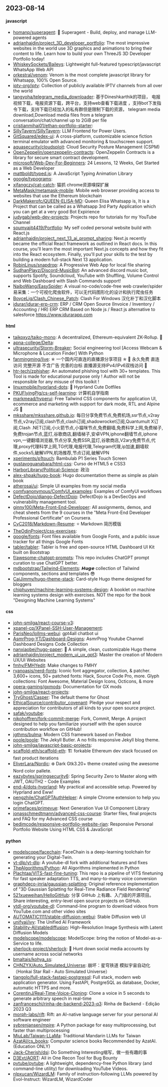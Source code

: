 ## 2023-08-14

#### javascript
* [homanp/superagent](https://github.com/homanp/superagent): 🥷 Superagent - Build, deploy, and manage LLM-powered agents
* [adrianhajdin/project_3D_developer_portfolio](https://github.com/adrianhajdin/project_3D_developer_portfolio): The most impressive websites in the world use 3D graphics and animations to bring their content to life. Learn how to build your own ThreeJS 3D Developer Portfolio today!
* [WhiskeySockets/Baileys](https://github.com/WhiskeySockets/Baileys): Lightweight full-featured typescript/javascript WhatsApp Web API
* [orkestral/venom](https://github.com/orkestral/venom): Venom is the most complete javascript library for Whatsapp, 100% Open Source.
* [iptv-org/iptv](https://github.com/iptv-org/iptv): Collection of publicly available IPTV channels from all over the world
* [tangyoha/telegram_media_downloader](https://github.com/tangyoha/telegram_media_downloader): 基于Dineshkarthik的项目， 电报视频下载，电报资源下载，跨平台，支持web查看下载进度 ，支持bot下发指令下载，支持下载已经加入的私有群但是限制下载的资源， telegram media download,Download media files from a telegram conversation/chat/channel up to 2GiB per file
* [cristianmihai01/ethan-portfolio-starter](https://github.com/cristianmihai01/ethan-portfolio-starter): 
* [SillyTavern/SillyTavern](https://github.com/SillyTavern/SillyTavern): LLM Frontend for Power Users.
* [GitSquared/edex-ui](https://github.com/GitSquared/edex-ui): A cross-platform, customizable science fiction terminal emulator with advanced monitoring & touchscreen support.
* [aquasecurity/cloudsploit](https://github.com/aquasecurity/cloudsploit): Cloud Security Posture Management (CSPM)
* [OpenZeppelin/openzeppelin-contracts](https://github.com/OpenZeppelin/openzeppelin-contracts): OpenZeppelin Contracts is a library for secure smart contract development.
* [microsoft/Web-Dev-For-Beginners](https://github.com/microsoft/Web-Dev-For-Beginners): 24 Lessons, 12 Weeks, Get Started as a Web Developer
* [mattboldt/typed.js](https://github.com/mattboldt/typed.js): A JavaScript Typing Animation Library
* [google/typograms](https://github.com/google/typograms): 
* [xifangczy/cat-catch](https://github.com/xifangczy/cat-catch): 猫抓 chrome资源嗅探扩展
* [MetaMask/metamask-mobile](https://github.com/MetaMask/metamask-mobile): Mobile web browser providing access to websites that use the Ethereum blockchain
* [DarkMakerofc/QUEEN-ELISA-MD](https://github.com/DarkMakerofc/QUEEN-ELISA-MD): Queen Elisa Whatsapp is, It is a Project that can be called as a Whatsapp 3rd Party Application which you can get at a very good Bot Expirience
* [judygab/web-dev-projects](https://github.com/judygab/web-dev-projects): Projects repo for tutorials for my YouTube Channel
* [soumyajit4419/Portfolio](https://github.com/soumyajit4419/Portfolio): My self coded personal website build with React.js
* [adrianhajdin/project_next_13_ai_prompt_sharing](https://github.com/adrianhajdin/project_next_13_ai_prompt_sharing): Next.js recently became the official React framework as outlined in React docs. In this course, you'll learn the most important Next.js concepts and how they fit into the React ecosystem. Finally, you'll put your skills to the test by building a modern full-stack Next 13 application.
* [RobinLinus/snapdrop](https://github.com/RobinLinus/snapdrop): A Progressive Web App for local file sharing
* [SudhanPlayz/Discord-MusicBot](https://github.com/SudhanPlayz/Discord-MusicBot): An advanced discord music bot, supports Spotify, Soundcloud, YouTube with Shuffling, Volume Control and Web Dashboard with Slash Commands support!
* [NaiboWang/EasySpider](https://github.com/NaiboWang/EasySpider): A visual no-code/code-free web crawler/spider易采集：一个可视化爬虫软件，可以无代码图形化的设计和执行爬虫任务
* [BoyceLig/Clash_Chinese_Patch](https://github.com/BoyceLig/Clash_Chinese_Patch): Clash For Windows 汉化补丁和汉化脚本
* [idurar/idurar-erp-crm](https://github.com/idurar/idurar-erp-crm): ERP / CRM Open Source (Invoice / Inventory / Accounting / HR) ERP CRM Based on Node js / React js alternative to salesforce https://www.idurarapp.com

#### html
* [taikoxyz/taiko-mono](https://github.com/taikoxyz/taiko-mono): A decentralized, Ethereum-equivalent ZK-Rollup. 🥁
* [apna-college/Delta](https://github.com/apna-college/Delta): 
* [ultrasecurity/Storm-Breaker](https://github.com/ultrasecurity/Storm-Breaker): Social engineering tool [Access Webcam & Microphone & Location Finder] With Python
* [fanmingming/live](https://github.com/fanmingming/live): ✯ 一个国内可直连的直播源分享项目 ✯ 🔕 永久免费 直连访问 完整开源 不含广告 完善的台标 直播源支持IPv4/IPv6双栈访问 🔕
* [htr-tech/zphisher](https://github.com/htr-tech/zphisher): An automated phishing tool with 30+ templates. This Tool is made for educational purpose only ! Author will not be responsible for any misuse of this toolkit !
* [linuxmobile/hyprland-dots](https://github.com/linuxmobile/hyprland-dots): 🦄 Hyprland Cute Dotfiles
* [PKUFlyingPig/cs-self-learning](https://github.com/PKUFlyingPig/cs-self-learning): 计算机自学指南
* [markmead/hyperui](https://github.com/markmead/hyperui): Free Tailwind CSS components for application UI, ecommerce and marketing with support for dark mode, RTL and Alpine JS 🚀
* [mksshare/mksshare.github.io](https://github.com/mksshare/mksshare.github.io): 每日分享免费节点,免费机场,ssr节点,v2ray节点,v2ray订阅,clash节点,clash订阅,shadowrocket订阅,Quantumult X订阅,Clash .NET订阅,小火箭节点,小猫咪节点,免费翻墙,免费科学上网,免费梯子,免费trojan节点,蓝灯,谷歌商店,翻墙梯子,安卓VPN,iphone翻墙节点,iphone vpn,一键翻墙浏览器,节点分享,免费SSR,蓝灯,谷歌商店,V2ary免费节点,代理,proxy代理科学上网,TG代理,电报代理,Telegram代理,ip加速,翻墙软件,socks5,破解VPN,机场推荐,节点订阅,破解VPN
* [xperiments/p1touch](https://github.com/xperiments/p1touch): Bambulab P1 Series Touch Screen
* [gustavoguanabara/html-css](https://github.com/gustavoguanabara/html-css): Curso de HTML5 e CSS3
* [HarborLibrary/Political-Science](https://github.com/HarborLibrary/Political-Science): 政治
* [alex-shpak/hugo-book](https://github.com/alex-shpak/hugo-book): Hugo documentation theme as simple as plain book
* [atherosai/ui](https://github.com/atherosai/ui): Simple UI examples from my social media
* [comfyanonymous/ComfyUI_examples](https://github.com/comfyanonymous/ComfyUI_examples): Examples of ComfyUI workflows
* [DefectDojo/django-DefectDojo](https://github.com/DefectDojo/django-DefectDojo): DefectDojo is a DevSecOps and vulnerability management tool.
* [ginny100/Meta-Front-End-Developer](https://github.com/ginny100/Meta-Front-End-Developer): All assignments, demos, and cheat sheets from the 9 courses in the "Meta Front-End Developer Professional Certificate" on Coursera.
* [CyC2018/Markdown-Resume](https://github.com/CyC2018/Markdown-Resume): ⭐️ Markdown 简历模版
* [TheOdinProject/css-exercises](https://github.com/TheOdinProject/css-exercises): 
* [google/fonts](https://github.com/google/fonts): Font files available from Google Fonts, and a public issue tracker for all things Google Fonts
* [tabler/tabler](https://github.com/tabler/tabler): Tabler is free and open-source HTML Dashboard UI Kit built on Bootstrap
* [f/awesome-chatgpt-prompts](https://github.com/f/awesome-chatgpt-prompts): This repo includes ChatGPT prompt curation to use ChatGPT better.
* [mdbootstrap/Tailwind-Elements](https://github.com/mdbootstrap/Tailwind-Elements): 𝙃𝙪𝙜𝙚 collection of Tailwind components, sections and templates 😎
* [CaiJimmy/hugo-theme-stack](https://github.com/CaiJimmy/hugo-theme-stack): Card-style Hugo theme designed for bloggers
* [chiphuyen/machine-learning-systems-design](https://github.com/chiphuyen/machine-learning-systems-design): A booklet on machine learning systems design with exercises. NOT the repo for the book "Designing Machine Learning Systems"

#### css
* [john-smilga/react-course-v3](https://github.com/john-smilga/react-course-v3): 
* [xpanel-cp/XPanel-SSH-User-Management](https://github.com/xpanel-cp/XPanel-SSH-User-Management): 
* [ParisNeo/lollms-webui](https://github.com/ParisNeo/lollms-webui): gpt4all chatbot ui
* [AsmrProg-YT/Dashboard-Designs](https://github.com/AsmrProg-YT/Dashboard-Designs): AsmrProg Youtube Channel Dashboard Designs Code Collection
* [nanxiaobei/hugo-paper](https://github.com/nanxiaobei/hugo-paper): 🪺 A simple, clean, customizable Hugo theme
* [adrianhajdin/project_modern_ui_ux_gpt3](https://github.com/adrianhajdin/project_modern_ui_ux_gpt3): Master the creation of Modern UX/UI Websites
* [fmhy/FMHYedit](https://github.com/fmhy/FMHYedit): Make changes to FMHY
* [ryanoasis/nerd-fonts](https://github.com/ryanoasis/nerd-fonts): Iconic font aggregator, collection, & patcher. 3,600+ icons, 50+ patched fonts: Hack, Source Code Pro, more. Glyph collections: Font Awesome, Material Design Icons, Octicons, & more
* [opera-gaming/gxmods](https://github.com/opera-gaming/gxmods): Documentation for GX mods
* [john-smilga/react-projects](https://github.com/john-smilga/react-projects): 
* [TryGhost/Casper](https://github.com/TryGhost/Casper): The default theme for Ghost
* [EthicalSource/contributor_covenant](https://github.com/EthicalSource/contributor_covenant): Pledge your respect and appreciation for contributors of all kinds to your open source project.
* [safak/youtube](https://github.com/safak/youtube): 
* [nikohoffren/fork-commit-merge](https://github.com/nikohoffren/fork-commit-merge): Fork, Commit, Merge. A project designed to help you familiarize yourself with the open source contribution workflow on GitHub!
* [jgthms/bulma](https://github.com/jgthms/bulma): Modern CSS framework based on Flexbox
* [poole/poole](https://github.com/poole/poole): The Jekyll Butler. A no frills responsive Jekyll blog theme.
* [john-smilga/javascript-basic-projects](https://github.com/john-smilga/javascript-basic-projects): 
* [scaffold-eth/scaffold-eth](https://github.com/scaffold-eth/scaffold-eth): 🏗 forkable Ethereum dev stack focused on fast product iterations
* [EliverLara/Nordic](https://github.com/EliverLara/Nordic): ❄️ Dark Gtk3.20+ theme created using the awesome Nord color pallete.
* [eazybytes/springsecurity6](https://github.com/eazybytes/springsecurity6): Spring Security Zero to Master along with JWT, OAUTH2 - Code Examples
* [end-4/dots-hyprland](https://github.com/end-4/dots-hyprland): My practical and accessible setup. Powered by Hyprland and Eww!
* [pengzhile/ChatGPTAuthHelper](https://github.com/pengzhile/ChatGPTAuthHelper): A simple Chrome extension to help you login ChatGPT.
* [primefaces/primevue](https://github.com/primefaces/primevue): Next Generation Vue UI Component Library
* [jonasschmedtmann/advanced-css-course](https://github.com/jonasschmedtmann/advanced-css-course): Starter files, final projects and FAQ for my Advanced CSS course
* [bedimcode/responsive-portfolio-website-rian](https://github.com/bedimcode/responsive-portfolio-website-rian): Responsive Personal Portfolio Website Using HTML CSS & JavaScript

#### python
* [modelscope/facechain](https://github.com/modelscope/facechain): FaceChain is a deep-learning toolchain for generating your Digital-Twin.
* [yt-dlp/yt-dlp](https://github.com/yt-dlp/yt-dlp): A youtube-dl fork with additional features and fixes
* [TheAlgorithms/Python](https://github.com/TheAlgorithms/Python): All Algorithms implemented in Python
* [Plachtaa/VITS-fast-fine-tuning](https://github.com/Plachtaa/VITS-fast-fine-tuning): This repo is a pipeline of VITS finetuning for fast speaker adaptation TTS, and many-to-many voice conversion
* [graphdeco-inria/gaussian-splatting](https://github.com/graphdeco-inria/gaussian-splatting): Original reference implementation of "3D Gaussian Splatting for Real-Time Radiance Field Rendering"
* [521xueweihan/HelloGitHub](https://github.com/521xueweihan/HelloGitHub): 分享 GitHub 上有趣、入门级的开源项目。Share interesting, entry-level open source projects on GitHub.
* [ytdl-org/youtube-dl](https://github.com/ytdl-org/youtube-dl): Command-line program to download videos from YouTube.com and other video sites
* [AUTOMATIC1111/stable-diffusion-webui](https://github.com/AUTOMATIC1111/stable-diffusion-webui): Stable Diffusion web UI
* [unifyai/ivy](https://github.com/unifyai/ivy): The Unified AI Framework
* [Stability-AI/stablediffusion](https://github.com/Stability-AI/stablediffusion): High-Resolution Image Synthesis with Latent Diffusion Models
* [modelscope/modelscope](https://github.com/modelscope/modelscope): ModelScope: bring the notion of Model-as-a-Service to life.
* [sherlock-project/sherlock](https://github.com/sherlock-project/sherlock): 🔎 Hunt down social media accounts by username across social networks
* [bmaltais/kohya_ss](https://github.com/bmaltais/kohya_ss): 
* [CHNZYX/Auto_Simulated_Universe](https://github.com/CHNZYX/Auto_Simulated_Universe): 崩坏：星穹铁道 模拟宇宙自动化 （Honkai Star Rail - Auto Simulated Universe）
* [tiangolo/full-stack-fastapi-postgresql](https://github.com/tiangolo/full-stack-fastapi-postgresql): Full stack, modern web application generator. Using FastAPI, PostgreSQL as database, Docker, automatic HTTPS and more.
* [CorentinJ/Real-Time-Voice-Cloning](https://github.com/CorentinJ/Real-Time-Voice-Cloning): Clone a voice in 5 seconds to generate arbitrary speech in real-time
* [zanfranceschi/rinha-de-backend-2023-q3](https://github.com/zanfranceschi/rinha-de-backend-2023-q3): Rinha de Backend - Edição 2023 Q3
* [morph-labs/rift](https://github.com/morph-labs/rift): Rift: an AI-native language server for your personal AI software engineer
* [sybrenjansen/mpire](https://github.com/sybrenjansen/mpire): A Python package for easy multiprocessing, but faster than multiprocessing
* [MiuLab/Taiwan-LLaMa](https://github.com/MiuLab/Taiwan-LLaMa): Traditional Mandarin LLMs for Taiwan
* [AzatAI/cs_books](https://github.com/AzatAI/cs_books): Computer science books Recommended by AzatAI. (Education ONLY)
* [Jack-Cherish/dsi](https://github.com/Jack-Cherish/dsi): Do Something Interesting缩写，做一些有趣的事
* [D3Ext/AORT](https://github.com/D3Ext/AORT): All in One Recon Tool for Bug Bounty
* [pytube/pytube](https://github.com/pytube/pytube): A lightweight, dependency-free Python library (and command-line utility) for downloading YouTube Videos.
* [nlpxucan/WizardLM](https://github.com/nlpxucan/WizardLM): Family of instruction-following LLMs powered by Evol-Instruct: WizardLM, WizardCoder
